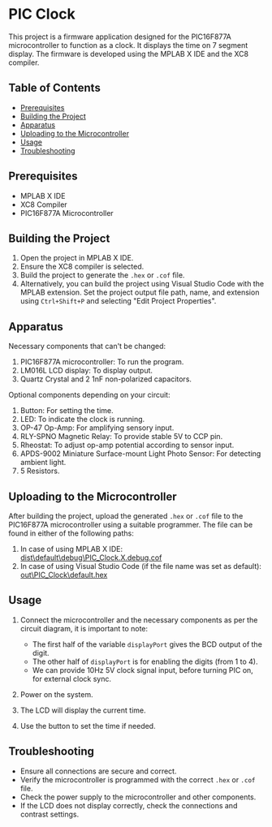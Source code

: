# PIC Clock

This project is a firmware application designed for the PIC16F877A microcontroller to function as a clock. It displays the time on 7 segment display. The firmware is developed using the MPLAB X IDE and the XC8 compiler.

## Table of Contents

- [Prerequisites](#prerequisites)
- [Building the Project](#building-the-project)
- [Apparatus](#apparatus)
- [Uploading to the Microcontroller](#uploading-to-the-microcontroller)
- [Usage](#usage)
- [Troubleshooting](#troubleshooting)

## Prerequisites

- MPLAB X IDE
- XC8 Compiler
- PIC16F877A Microcontroller

## Building the Project

1. Open the project in MPLAB X IDE.
2. Ensure the XC8 compiler is selected.
3. Build the project to generate the `.hex` or `.cof` file.
4. Alternatively, you can build the project using Visual Studio Code with the MPLAB extension. Set the project output file path, name, and extension using `Ctrl+Shift+P` and selecting "Edit Project Properties".

## Apparatus

Necessary components that can't be changed:

1. PIC16F877A microcontroller: To run the program.
2. LM016L LCD display: To display output.
3. Quartz Crystal and 2 1nF non-polarized capacitors.

Optional components depending on your circuit:

1. Button: For setting the time.
2. LED: To indicate the clock is running.
3. OP-47 Op-Amp: For amplifying sensory input.
4. RLY-SPNO Magnetic Relay: To provide stable 5V to CCP pin.
5. Rheostat: To adjust op-amp potential according to sensor input.
6. APDS-9002 Miniature Surface-mount Light Photo Sensor: For detecting ambient light.
7. 5 Resistors.

## Uploading to the Microcontroller

After building the project, upload the generated `.hex` or `.cof` file to the PIC16F877A microcontroller using a suitable programmer. The file can be found in either of the following paths:

1. In case of using MPLAB X IDE: [dist\default\debug\PIC_Clock.X.debug.cof](./dist/default/debug/PIC_Clock.X.debug.cof)
2. In case of using Visual Studio Code (if the file name was set as default): [out\PIC_Clock\default.hex](./out/PIC_Clock/default.hex)

## Usage

1. Connect the microcontroller and the necessary components as per the circuit diagram, it is important to note:

    - The first half of the variable `displayPort` gives the BCD output of the digit.
    - The other half of `displayPort` is for enabling the digits (from 1 to 4).
    - We can provide 10Hz 5V clock signal input, before turning PIC on, for external clock sync.

2. Power on the system.
3. The LCD will display the current time.
4. Use the button to set the time if needed.

## Troubleshooting

- Ensure all connections are secure and correct.
- Verify the microcontroller is programmed with the correct `.hex` or `.cof` file.
- Check the power supply to the microcontroller and other components.
- If the LCD does not display correctly, check the connections and contrast settings.
